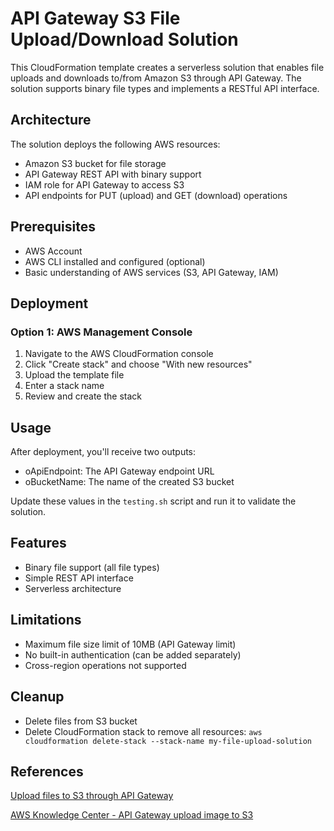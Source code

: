 # API Gateway S3 File Upload/Download Solution

This CloudFormation template creates a serverless solution that enables file uploads and downloads to/from Amazon S3 through API Gateway. The solution supports binary file types and implements a RESTful API interface.

## Architecture

The solution deploys the following AWS resources:

- Amazon S3 bucket for file storage
- API Gateway REST API with binary support
- IAM role for API Gateway to access S3
- API endpoints for PUT (upload) and GET (download) operations

## Prerequisites

- AWS Account
- AWS CLI installed and configured (optional)
- Basic understanding of AWS services (S3, API Gateway, IAM)

## Deployment

### Option 1: AWS Management Console

1. Navigate to the AWS CloudFormation console
2. Click "Create stack" and choose "With new resources"
3. Upload the template file
4. Enter a stack name
5. Review and create the stack

## Usage

After deployment, you'll receive two outputs:

- oApiEndpoint: The API Gateway endpoint URL
- oBucketName: The name of the created S3 bucket

Update these values in the `testing.sh` script and run it to validate the solution.

## Features
- Binary file support (all file types)
- Simple REST API interface
- Serverless architecture

## Limitations
- Maximum file size limit of 10MB (API Gateway limit)
- No built-in authentication (can be added separately)
- Cross-region operations not supported

## Cleanup

- Delete files from S3 bucket
- Delete CloudFormation stack to remove all resources: `aws cloudformation delete-stack --stack-name my-file-upload-solution`

## References

[Upload files to S3 through API Gateway](https://awstip.com/uploading-files-to-s3-through-api-gateway-7bb78c0d0483)

[AWS Knowledge Center - API Gateway upload image to S3](https://repost.aws/knowledge-center/api-gateway-upload-image-s3)